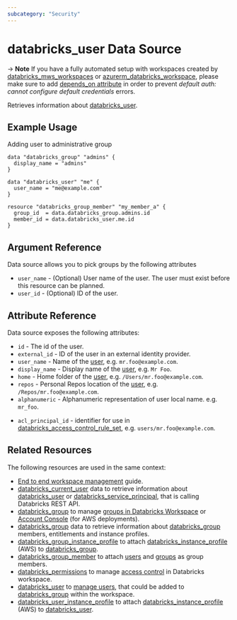 ```yaml
---
subcategory: "Security"
---
```


# databricks_user Data Source

-> **Note** If you have a fully automated setup with workspaces created by [databricks_mws_workspaces](../resources/mws_workspaces.md) or [azurerm_databricks_workspace](https://registry.terraform.io/providers/hashicorp/azurerm/latest/docs/resources/databricks_workspace), please make sure to add [depends_on attribute](../guides/troubleshooting#data-resources-and-authentication-is-not-configured-errors) in order to prevent _default auth: cannot configure default credentials_ errors.

Retrieves information about [databricks_user](../resources/user.md).

## Example Usage

Adding user to administrative group

```hcl
data "databricks_group" "admins" {
  display_name = "admins"
}

data "databricks_user" "me" {
  user_name = "me@example.com"
}

resource "databricks_group_member" "my_member_a" {
  group_id  = data.databricks_group.admins.id
  member_id = data.databricks_user.me.id
}
```

## Argument Reference

Data source allows you to pick groups by the following attributes

- `user_name` - (Optional) User name of the user. The user must exist before this resource can be planned.
- `user_id` - (Optional) ID of the user. 

## Attribute Reference

Data source exposes the following attributes:

- `id` - The id of the user.
- `external_id` - ID of the user in an external identity provider.
- `user_name` - Name of the [user](../resources/user.md), e.g. `mr.foo@example.com`.
- `display_name` - Display name of the [user](../resources/user.md), e.g. `Mr Foo`.
- `home` - Home folder of the [user](../resources/user.md), e.g. `/Users/mr.foo@example.com`.
- `repos` - Personal Repos location of the [user](../resources/user.md), e.g. `/Repos/mr.foo@example.com`.
- `alphanumeric` - Alphanumeric representation of user local name. e.g. `mr_foo`.
* `acl_principal_id` - identifier for use in [databricks_access_control_rule_set](../resources/access_control_rule_set.md), e.g. `users/mr.foo@example.com`.

## Related Resources

The following resources are used in the same context:

* [End to end workspace management](../guides/passthrough-cluster-per-user.md) guide.
* [databricks_current_user](current_user.md) data to retrieve information about [databricks_user](../resources/user.md) or [databricks_service_principal](../resources/service_principal.md), that is calling Databricks REST API.
* [databricks_group](../resources/group.md) to manage [groups in Databricks Workspace](https://docs.databricks.com/administration-guide/users-groups/groups.html) or [Account Console](https://accounts.cloud.databricks.com/) (for AWS deployments).
* [databricks_group](group.md) data to retrieve information about [databricks_group](../resources/group.md) members, entitlements and instance profiles.
* [databricks_group_instance_profile](../resources/group_instance_profile.md) to attach [databricks_instance_profile](../resources/instance_profile.md) (AWS) to [databricks_group](../resources/group.md).
* [databricks_group_member](../resources/group_member.md) to attach [users](../resources/user.md) and [groups](../resources/group.md) as group members.
* [databricks_permissions](../resources/permissions.md) to manage [access control](https://docs.databricks.com/security/access-control/index.html) in Databricks workspace.
* [databricks_user](../resources/user.md) to [manage users](https://docs.databricks.com/administration-guide/users-groups/users.html), that could be added to [databricks_group](../resources/group.md) within the workspace.
* [databricks_user_instance_profile](../resources/user_instance_profile.md) to attach [databricks_instance_profile](../resources/instance_profile.md) (AWS) to [databricks_user](../resources/user.md).
